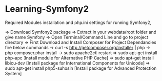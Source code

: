 Learning-Symfony2
=================

Required Modules installation and php.ini settings for running Symfony2, 

=> Download Symfony2 package
=> Extract in your webdata/root folder and give name Symfony
=> Open Terminal/Command Line and go to project directory
=> First Download and Install Composer for Project Dependancies fire below commands
    -> curl -s http://getcomposer.org/installer | php
    -> php composer.phar install
    -> sudo apache2ctl restart
=> sudo apt-get install php-apc [Install module for Alternative PHP Cache]
=> sudo apt-get install libicu-dev [Install package for  International Components for Unicode]
=> sudo apt-get install php5-suhosin [Install package for Advanced Protection System]
